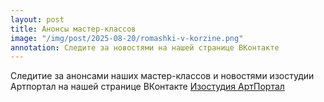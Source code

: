 ```yaml
---
layout: post
title: Анонсы мастер-классов
image: "/img/post/2025-08-20/romashki-v-korzine.png"
annotation: Следите за новостями на нашей странице ВКонтакте
---
```

<p>Следитие за анонсами наших мастер-классов и новостями изостудии Артпортал на нашей странице ВКонтакте <a href="{{ site.theme_settings.vk }}" target="_blank" rel="noreferrer noopener nofollow">Изостудия АртПортал</a></p>